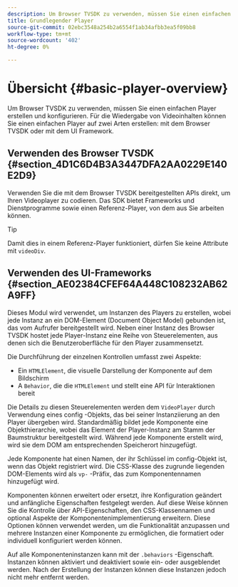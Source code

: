 ```yaml
---
description: Um Browser TVSDK zu verwenden, müssen Sie einen einfachen Player erstellen und konfigurieren. Für die Wiedergabe von Videoinhalten können Sie einen einfachen Player auf zwei Arten erstellen, entweder mit dem Browser TVSDK oder mit dem UI Framework.
title: Grundlegender Player
source-git-commit: 02ebc3548a254b2a6554f1ab34afbb3ea5f09bb8
workflow-type: tm+mt
source-wordcount: '402'
ht-degree: 0%

---
```


# Übersicht {#basic-player-overview}

Um Browser TVSDK zu verwenden, müssen Sie einen einfachen Player erstellen und konfigurieren. Für die Wiedergabe von Videoinhalten können Sie einen einfachen Player auf zwei Arten erstellen: mit dem Browser TVSDK oder mit dem UI Framework.

## Verwenden des Browser TVSDK {#section_4D1C6D4B3A3447DFA2AA0229E140E2D9}

Verwenden Sie die mit dem Browser TVSDK bereitgestellten APIs direkt, um Ihren Videoplayer zu codieren. Das SDK bietet Frameworks und Dienstprogramme sowie einen Referenz-Player, von dem aus Sie arbeiten können.

>[!TIP]
>
>Damit dies in einem Referenz-Player funktioniert, dürfen Sie keine Attribute mit `videoDiv`.

## Verwenden des UI-Frameworks {#section_AE02384CFEF64A448C108232AB62A9FF}

Dieses Modul wird verwendet, um Instanzen des Players zu erstellen, wobei jede Instanz an ein DOM-Element (Document Object Model) gebunden ist, das vom Aufrufer bereitgestellt wird. Neben einer Instanz des Browser TVSDK hostet jede Player-Instanz eine Reihe von Steuerelementen, aus denen sich die Benutzeroberfläche für den Player zusammensetzt.

Die Durchführung der einzelnen Kontrollen umfasst zwei Aspekte:

* Ein `HTMLElement`, die visuelle Darstellung der Komponente auf dem Bildschirm
* A `Behavior`, die die `HTMLElement` und stellt eine API für Interaktionen bereit

Die Details zu diesen Steuerelementen werden dem `VideoPlayer` durch Verwendung eines config -Objekts, das bei seiner Instanziierung an den Player übergeben wird. Standardmäßig bildet jede Komponente eine Objekthierarchie, wobei das Element der Player-Instanz am Stamm der Baumstruktur bereitgestellt wird. Während jede Komponente erstellt wird, wird sie dem DOM am entsprechenden Speicherort hinzugefügt.

Jede Komponente hat einen Namen, der ihr Schlüssel im config-Objekt ist, wenn das Objekt registriert wird. Die CSS-Klasse des zugrunde liegenden DOM-Elements wird als `vp-` -Präfix, das zum Komponentennamen hinzugefügt wird.

Komponenten können erweitert oder ersetzt, ihre Konfiguration geändert und anfängliche Eigenschaften festgelegt werden. Auf diese Weise können Sie die Kontrolle über API-Eigenschaften, den CSS-Klassennamen und optional Aspekte der Komponentenimplementierung erweitern. Diese Optionen können verwendet werden, um die Funktionalität anzupassen und mehrere Instanzen einer Komponente zu ermöglichen, die formatiert oder individuell konfiguriert werden können.

Auf alle Komponenteninstanzen kann mit der `.behaviors` -Eigenschaft. Instanzen können aktiviert und deaktiviert sowie ein- oder ausgeblendet werden. Nach der Erstellung der Instanzen können diese Instanzen jedoch nicht mehr entfernt werden.

